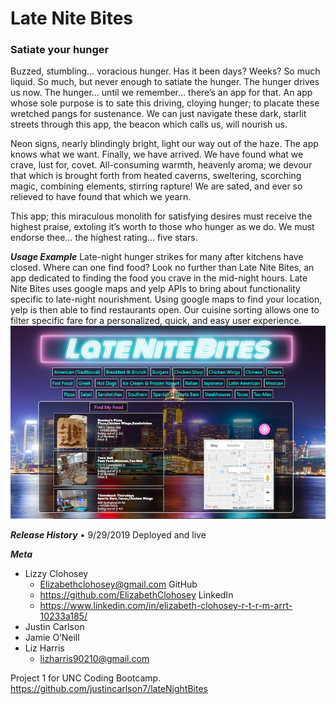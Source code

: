 # Late Nite Bites
### Satiate your hunger

Buzzed, stumbling… voracious hunger. Has it been days? Weeks? So much liquid. So much, but never enough to satiate the hunger. The hunger drives us now. The hunger… until we remember… there’s an app for that. An app whose sole purpose is to sate this driving, cloying hunger; to placate these wretched pangs for sustenance. We can just navigate these dark, starlit streets through this app, the beacon which calls us, will nourish us. 

Neon signs, nearly blindingly bright, light our way out of the haze. The app knows what we want. Finally, we have arrived. We have found what we crave, lust for, covet. All-consuming warmth, heavenly aroma; we devour that which is brought forth from heated caverns, sweltering, scorching magic, combining elements, stirring rapture!  We are sated, and ever so relieved to have found that which we yearn.

This app; this miraculous monolith for satisfying desires must receive the highest praise, extoling it’s worth to those who hunger as we do. We must endorse thee… the highest rating… five stars.
      
**_Usage Example_**
Late-night hunger strikes for many after kitchens have closed. Where can one find food? Look no further than Late Nite Bites, an app dedicated to finding the food you crave in the mid-night hours.
Late Nite Bites uses google maps and yelp APIs to bring about functionality specific to late-night nourishment. Using google maps to find your location, yelp is then able to find restaurants open. Our cuisine sorting allows one to filter specific fare for a personalized, quick, and easy user experience. 
![Late Nite Bites Screenshot](/LNB.png)

**_Release History_**
•    9/29/2019    Deployed and live

**_Meta_**
* Lizzy Clohosey 
    - Elizabethclohosey@gmail.com GitHub 
    - https://github.com/ElizabethClohosey LinkedIn 
    - https://www.linkedin.com/in/elizabeth-clohosey-r-t-r-m-arrt-10233a185/
* Justin Carlson
* Jamie O’Neill
* Liz Harris 
    - lizharris90210@gmail.com

Project 1 for UNC Coding Bootcamp. 
https://github.com/justincarlson7/lateNightBites



